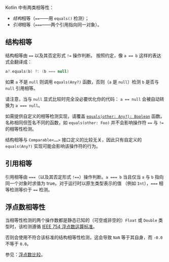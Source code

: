 [//]: # (title: 相等性)

Kotlin 中有两类相等性：

* *结构*相等（`==`——用 `equals()` 检测）；
* *引用*相等（`===`——两个引用指向同一对象）。

## 结构相等

结构相等由 `==` 以及其否定形式 `!=` 操作判断。
按照约定，像 `a == b` 这样的表达式会翻译成：

```kotlin
a?.equals(b) ?: (b === null)
```

如果 `a` 不是 `null` 则调用 `equals(Any?)` 函数，否则（`a` 是 `null`）检测 `b`
是否与`null` 引用相等。

请注意，当与 `null` 显式比较时完全没必要优化你的代码：
`a == null` 会被自动转换为 `a === null`。

如需提供自定义的相等检测实现，请覆盖
[`equals(other: Any?): Boolean`](https://kotlinlang.org/api/latest/jvm/stdlib/kotlin/-any/equals.html) 函数。
名称相同但签名不同的函数，如 `equals(other: Foo)` 并不会影响<!--
-->操作符 `==` 与 `!=` 的相等性检测。

结构相等与 `Comparable<……>` 接口定义的比较无关，因此只有自定义的
`equals(Any?)` 实现可能会影响该操作符的行为。

## 引用相等

引用相等由 `===`（以及其否定形式 `!==`）操作判断。`a === b`
当且仅当 `a` 与 `b` 指向同一个对象时求值为 true。对于运行时以原生类型表示的值
（例如 `Int`），`===` 相等检测等价于 `==` 检测。

## 浮点数相等性

当相等性检测的两个操作数都是静态已知的（可空或非空的）`Float` 或 `Double` 类型时，该检测遵循
[IEEE 754 浮点数运算标准](https://en.wikipedia.org/wiki/IEEE_754)。

否则会使用不符合该标准的结构相等性检测，这会导致 `NaN` 等于其自身，而 `-0.0` 不等于 `0.0`。

参见：[浮点数比较](numbers.md#浮点数比较)。